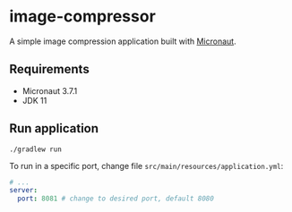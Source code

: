 # image-compressor

A simple image compression application built with [Micronaut](https://micronaut.io/).

## Requirements
- Micronaut 3.7.1
- JDK 11

## Run application
```shell
./gradlew run
```

To run in a specific port, change file `src/main/resources/application.yml`:
```yaml
# ...
server:
  port: 8081 # change to desired port, default 8080
```
